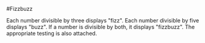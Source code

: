 #Fizzbuzz

Each number divisible by three displays "fizz". Each number divisible by five displays "buzz". If a number is divisible by both, it displays "fizzbuzz". The appropriate testing is also attached.